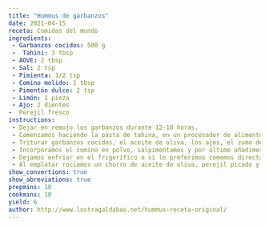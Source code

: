 ```yaml
---
title: "Hummus de garbanzos"
date: 2021-04-15
receta: Comidas del mundo
ingredients:
 - Garbanzos cocidos: 500 g
 -  Tahini: 3 tbsp
 - AOVE: 2 tbsp   
 - Sal: 2 tsp   
 - Pimienta: 1/2 tsp    
 - Comino molido: 1 tbsp    
 - Pimentón dulce: 2 tsp    
 - Limón: 1 pieza    
 - Ajo: 2 dientes    
-  Perejil fresco
instructions:
 - Dejar en remojo los garbanzos durante 12-18 horas.
 - Comenzamos haciendo la pasta de tahina, en un procesador de alimentos el sésamo tostado, añadimos un poco de agua y la pizca de sal. Trituramos hasta conseguir una pasta, si la textura es demasiado espesa incorporamos más de agua, pero cuidado no queremos que sea demasiado líquida. Reservamos.
 - Triturar garbanzos cocidos, el aceite de oliva, los ajos, el zumo del limón durante unos minutos hasta obtener una masa espesa y sin grumos.
 - Incorporamos el comino en polvo, salpimentamos y por último añadimos la tahina. Volvemos a triturar todo hasta que quede perfectamente integrados todos los ingredientes.
 - Dejamos enfriar en el frigorífico o si lo preferimos comemos directamente.
 - Al emplatar rociamos un chorro de aceite de oliva, perejil picado y pimentón.
show_convertions: true
show_abreviations: true
prepmins: 10
cookmins: 10
yield: 6
author: http://www.lostragaldabas.net/hummus-receta-original/
---
```

<!--stackedit_data:
eyJoaXN0b3J5IjpbLTIwNTU3MDE1ODhdfQ==
-->
